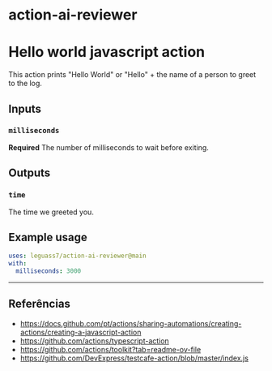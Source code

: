 # action-ai-reviewer

# Hello world javascript action

This action prints "Hello World" or "Hello" + the name of a person to greet to the log.

## Inputs

### `milliseconds`

**Required** The number of milliseconds to wait before exiting.

## Outputs

### `time`

The time we greeted you.

## Example usage

```yaml
uses: leguass7/action-ai-reviewer@main
with:
  milliseconds: 3000
```

---

## Referências

- https://docs.github.com/pt/actions/sharing-automations/creating-actions/creating-a-javascript-action
- https://github.com/actions/typescript-action
- https://github.com/actions/toolkit?tab=readme-ov-file
- https://github.com/DevExpress/testcafe-action/blob/master/index.js
